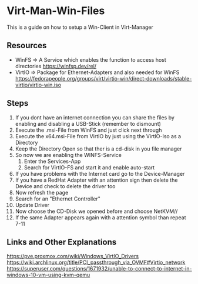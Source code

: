 # Virt-Man-Win-Files

This is a guide on how to setup a Win-Client in Virt-Manager


## Resources
 - WinFS => A Service which enables the function to access host directories https://winfsp.dev/rel/
 - VirtIO => Package for Ethernet-Adapters and also needed for WinFS https://fedorapeople.org/groups/virt/virtio-win/direct-downloads/stable-virtio/virtio-win.iso

## Steps
 1. If you dont have an internet connection you can share the files by enabling and disabling a USB-Stick (remember to dismount)
 2. Execute the .msi-File from WinFS and just click next through
 3. Execute the x64.msi-File from VirtIO by just using the VirtIO-Iso as a Directory
 4. Keep the Directory Open so that ther is a cd-disk in you file manager
 5. So now we are enabling the WINFS-Service
     1. Enter the Services-App
     2. Search for VirtIO-FS and start it and enable auto-start
 6. If you have problems with the Internet card go to the Device-Manager
 7. If you have a RedHat Adapter with an attention sign then delete the Device and check to delete the driver too
 8. Now refresh the page
 9. Search for an "Ethernet Controller"
 10. Update Driver
 11. Now choose the CD-Disk we opened before and choose NetKVM/<windows-version>/<architecture>
 12. If the same Adapter appears again with a attention symbol than repeat 7-11

## Links and Other Explanations
https://pve.proxmox.com/wiki/Windows_VirtIO_Drivers
https://wiki.archlinux.org/title/PCI_passthrough_via_OVMF#Virtio_network
https://superuser.com/questions/1671932/unable-to-connect-to-internet-in-windows-10-vm-using-kvm-qemu
